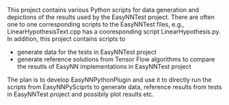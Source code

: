 This project contains various Python scripts for data generation and depictions of the results used by the EasyNNTest project.
There are often one to one corresponding scripts to the EasyNNTest files, e.g., LinearHypothesisText.cpp has a cooresponding script LinearHypothesis.py.
In addition, this project contains scripts to
* generate data for the tests in EasyNNTest project
* generate reference solutions from Tensor Flow algorithms to compare the resutls of EasyNN implementations in EasyNNTest project

The plan is to develop EasyNNPythonPlugin and use it to directly run the scripts from EasyNNPySciprts to generate data, reference results from tests in EasyNNTest project and possibily plot results etc.
 
